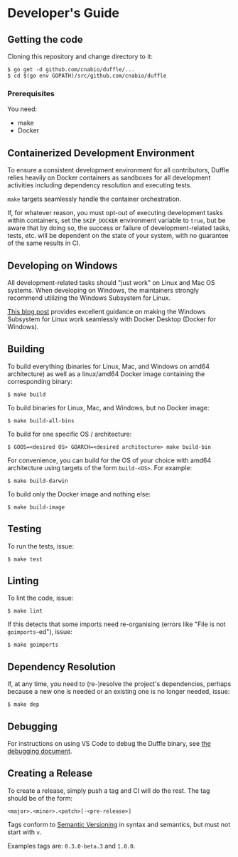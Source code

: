# Developer's Guide

## Getting the code

Cloning this repository and change directory to it:
```console
$ go get -d github.com/cnabio/duffle/...
$ cd $(go env GOPATH)/src/github.com/cnabio/duffle
```

### Prerequisites

You need:

* make
* Docker

## Containerized Development Environment

To ensure a consistent development environment for all contributors, Duffle
relies heavily on Docker containers as sandboxes for all development activities
including dependency resolution and executing tests.

`make` targets seamlessly handle the container orchestration.

If, for whatever reason, you must opt-out of executing development tasks within
containers, set the `SKIP_DOCKER` environment variable to `true`, but be aware
that by doing so, the success or failure of development-related tasks, tests,
etc. will be dependent on the state of your system, with no guarantee of the
same results in CI.

## Developing on Windows

All development-related tasks should "just work" on Linux and Mac OS systems.
When developing on Windows, the maintainers strongly recommend utilizing the
Windows Subsystem for Linux.

[This blog post](https://nickjanetakis.com/blog/setting-up-docker-for-windows-and-wsl-to-work-flawlessly)
provides excellent guidance on making the Windows Subsystem for Linux work
seamlessly with Docker Desktop (Docker for Windows).

## Building

To build everything (binaries for Linux, Mac, and Windows on amd64 architecture)
as well as a linux/amd64 Docker image containing the corresponding binary:

```console
$ make build
```

To build binaries for Linux, Mac, and Windows, but no Docker image:

```console
$ make build-all-bins
```

To build for one specific OS / architecture:

```console
$ GOOS=<desired OS> GOARCH=<desired architecture> make build-bin
```

For convenience, you can build for the OS of your choice with amd64 architecture
using targets of the form `build-<OS>`. For example:

```console
$ make build-darwin
```

To build only the Docker image and nothing else:

```console
$ make build-image
```

## Testing

To run the tests, issue:

```console
$ make test
```

## Linting

To lint the code, issue:

```console
$ make lint
```

If this detects that some imports need re-organising (errors like "File is not `goimports`-ed"), issue:

```console
$ make goimports
```

## Dependency Resolution

If, at any time, you need to (re-)resolve the project's dependencies, perhaps
because a new one is needed or an existing one is no longer needed, issue:

```console
$ make dep
```

## Debugging

For instructions on using VS Code to debug the Duffle binary, see [the debugging document](debugging.md).

## Creating a Release

To create a release, simply push a tag and CI will do the rest. The tag should be of the form:
```console
<major>.<minor>.<patch>[-<pre-release>]
```
Tags conform to [Semantic Versioning](https://semver.org/) in syntax and semantics, but must not start with `v`.

Examples tags are: `0.3.0-beta.3` and `1.0.0`.
